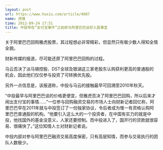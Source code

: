 ```yaml
---
layout: post
url: https://www.huxiu.com/article/4087
name: 虎嗅
time: 2012-09-24 17:51
title: 中投早在“支付宝事件”之前即与阿里巴巴谈好入股事宜
---
```

关于阿里巴巴回购雅虎股票，其过程想必非常精彩，但显然只有极少数人得知全情全貌。

财新传媒的报道，尽可能还原了阿里巴巴回购的过程。

马云否决了淡马锡控股、DST全球及银湖这三家老股东认购获利更高的普通股的机会，因此他们仅仅参与投资了可转换优先股。

另外一点信息是，该报道称，中投与马云的接触最早可回溯至2010年秋天。

“中投最早与阿里巴巴谈的价格更便宜，但雅虎否决了阿里巴巴回购，所以后来才闹出支付宝的事情……”一位参与回购融资交易的市场人士向财新记者回忆称，阿里巴巴早在2011年就与中投签订了一份独家协议，令后者成为惟一有资格认购阿里巴巴普通股的机构。“他要引入这么大的一个投资者，在中国有实力的就是中投，他找国外的基金没意义，人家还要控制。而中投进入了，国开行的贷款就很容易、很痛快了。”这位知情人士对财新记者说。

中投内部对参与阿里巴巴融资交易高度保密，只有高层知情，而参与交易执行的团队人数极少。

